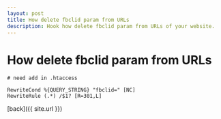 ```yaml
---
layout: post
title: How delete fbclid param from URLs
description: Hook how delete fbclid param from URLs of your website.
---
```


# How delete fbclid param from URLs

```
# need add in .htaccess
 
RewriteCond %{QUERY_STRING} "fbclid=" [NC]
RewriteRule (.*) /$1? [R=301,L]
```
[back]({{ site.url }})